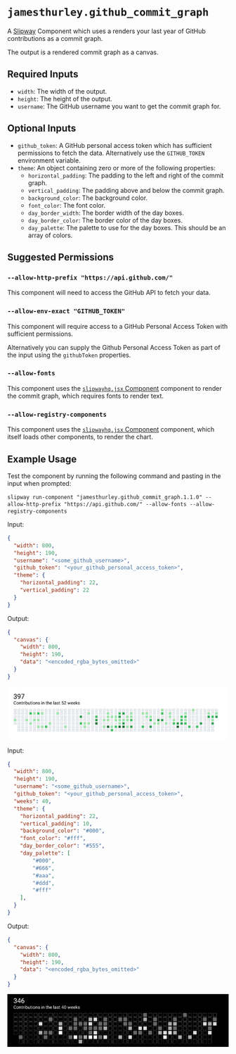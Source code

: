 # `jamesthurley.github_commit_graph`

A [Slipway](https://slipway.co/) Component which uses a renders your last year
of GitHub contributions as a commit graph.

The output is a rendered commit graph as a canvas.

## Required Inputs

- `width`: The width of the output.
- `height`: The height of the output.
- `username`: The GitHub username you want to get the commit graph for.

## Optional Inputs

- `github_token`: A GitHub personal access token which has sufficient permissions to fetch the data.
Alternatively use the `GITHUB_TOKEN` environment variable.
- `theme`: An object containing zero or more of the following properties:
  - `horizontal_padding`: The padding to the left and right of the commit graph.
  - `vertical_padding`: The padding above and below the commit graph.
  - `background_color`: The background color.
  - `font_color`: The font color.
  - `day_border_width`: The border width of the day boxes.
  - `day_border_color`: The border color of the day boxes.
  - `day_palette`: The palette to use for the day boxes. This should be an array of colors.

## Suggested Permissions

### `--allow-http-prefix "https://api.github.com/"`

This component will need to access the GitHub API to fetch your data.

### `--allow-env-exact "GITHUB_TOKEN"`

This component will require access to a GitHub Personal Access Token with sufficient permissions.

Alternatively you can supply the Github Personal Access Token as part of the input
using the `githubToken` properties.

### `--allow-fonts`

This component uses the [`slipwayhq.jsx` Component](https://github.com/slipwayhq/slipway_jsx) component 
to render the commit graph, which requires fonts to render text.

### `--allow-registry-components`

This component uses the [`slipwayhq.jsx` Component](https://github.com/slipwayhq/slipway_jsx) component,
which itself loads other components, to render the chart.

## Example Usage

Test the component by running the following command and pasting in the input when prompted:
```
slipway run-component "jamesthurley.github_commit_graph.1.1.0" --allow-http-prefix "https://api.github.com/" --allow-fonts --allow-registry-components
```

Input:
```json
{
  "width": 800,
  "height": 190,
  "username": "<some_github_username>",
  "github_token": "<your_github_personal_access_token>",
  "theme": {
    "horizontal_padding": 22,
    "vertical_padding": 22
  }
}
```

Output:
```json
{
  "canvas": {
    "width": 800,
    "height": 190,
    "data": "<encoded_rgba_bytes_omitted>"
  }
}
```

![Example Output](example-output.png)



Input:
```json
{
  "width": 800,
  "height": 190,
  "username": "<some_github_username>",
  "github_token": "<your_github_personal_access_token>",
  "weeks": 40,
  "theme": {
    "horizontal_padding": 22,
    "vertical_padding": 10,
    "background_color": "#000",
    "font_color": "#fff",
    "day_border_color": "#555",
    "day_palette": [
        "#000",
        "#666",
        "#aaa",
        "#ddd",
        "#fff"
    ],
  }
}
```

Output:
```json
{
  "canvas": {
    "width": 800,
    "height": 190,
    "data": "<encoded_rgba_bytes_omitted>"
  }
}
```

![Example Output](example-output-dark.png)